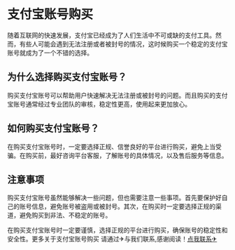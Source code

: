 # 支付宝账号购买

随着互联网的快速发展，支付宝已经成为了人们生活中不可或缺的支付工具。然而，有些人可能会遇到无法注册或者被封号的情况，这时候购买一个稳定的支付宝账号就成为了一个不错的选择。

## 为什么选择购买支付宝账号？

购买支付宝账号可以帮助用户快速解决无法注册或被封号的问题。而且购买的支付宝账号通常经过专业团队的审核，稳定性更高，使用起来更加放心。

## 如何购买支付宝账号？

在购买支付宝账号时，一定要选择正规、信誉良好的平台进行购买，避免上当受骗。在购买前，最好咨询平台客服，了解账号的具体情况，以及售后服务等信息。

## 注意事项

购买支付宝账号虽然能够解决一些问题，但也需要注意一些事项。首先要保护好自己的账号信息，避免账号被盗用或被封号。其次，在购买时一定要选择正规的渠道，避免购买到非法、不稳定的账号。

在购买支付宝账号时一定要谨慎，选择正规的平台进行购买，确保账号的稳定性和安全性。更多关于支付宝账号购买 请通过✈与我们联系,感谢阅读！[点我联系✈](https://s.G208.com)